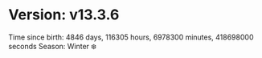 # Version: v13.3.6
Time since birth: 4846 days, 116305 hours, 6978300 minutes, 418698000 seconds
Season: Winter ❄️
